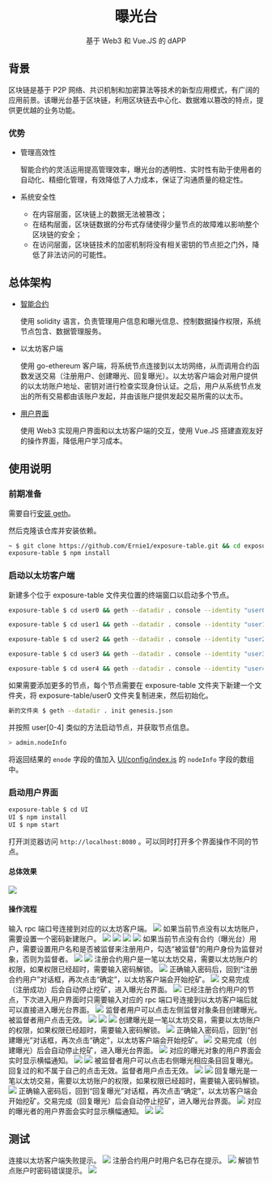 <h1 align="center">曝光台</h1>
<p align="center">
基于 Web3 和 Vue.JS 的 dAPP
</p>

## 背景
区块链是基于 P2P 网络、共识机制和加密算法等技术的新型应用模式，有广阔的应用前景。该曝光台基于区块链，利用区块链去中心化、数据难以篡改的特点，提供更优越的业务功能。
### 优势
- 管理高效性  
    
    智能合约的灵活运用提高管理效率，曝光台的透明性、实时性有助于使用者的自动化、精细化管理，有效降低了人力成本，保证了沟通质量的稳定性。
- 系统安全性  
    
    - 在内容层面，区块链上的数据无法被篡改；
    - 在结构层面，区块链数据的分布式存储使得少量节点的故障难以影响整个区块链的安全；
    - 在访问层面，区块链技术的加密机制将没有相关密钥的节点拒之门外，降低了非法访问的可能性。
## 总体架构
- [智能合约](ET.sol)

    使用 solidity 语言，负责管理用户信息和曝光信息、控制数据操作权限，系统节点包含、数据管理服务。
- 以太坊客户端

    使用 go-ethereum 客户端，将系统节点连接到以太坊网络，从而调用合约函数发送交易（注册用户、创建曝光、回复曝光）。以太坊客户端会对用户提供的以太坊账户地址、密钥对进行检查实现身份认证。之后，用户从系统节点发出的所有交易都由该账户发起，并由该账户提供发起交易所需的以太币。
- [用户界面](UI/src/components/ET.vue)

    使用 Web3 实现用户界面和以太坊客户端的交互，使用 Vue.JS 搭建直观友好的操作界面，降低用户学习成本。
## 使用说明
### 前期准备
需要自行[安装 geth](https://github.com/ethereum/go-ethereum/wiki/Installing-Geth)。

然后克隆该仓库并安装依赖。
```bash
~ $ git clone https://github.com/Ernie1/exposure-table.git && cd exposure-table
exposure-table $ npm install
```
### 启动以太坊客户端
新建多个位于 exposure-table 文件夹位置的终端窗口以启动多个节点。
```bash
exposure-table $ cd user0 && geth --datadir . console --identity "user0" --port "30303" --rpc --rpccorsdomain="*" --rpcport "8545" --rpcapi "db,eth,net,web3,miner,personal,admin" --networkid 15 console
```
```bash
exposure-table $ cd user1 && geth --datadir . console --identity "user1" --port "30304" --rpc --rpccorsdomain="*" --rpcport "8546" --rpcapi "db,eth,net,web3,miner,personal,admin" --networkid 15 console
```
```bash
exposure-table $ cd user2 && geth --datadir . console --identity "user2" --port "30305" --rpc --rpccorsdomain="*" --rpcport "8547" --rpcapi "db,eth,net,web3,miner,personal,admin" --networkid 15 console
```
```bash
exposure-table $ cd user3 && geth --datadir . console --identity "user3" --port "30306" --rpc --rpccorsdomain="*" --rpcport "8548" --rpcapi "db,eth,net,web3,miner,personal,admin" --networkid 15 console
```
```bash
exposure-table $ cd user4 && geth --datadir . console --identity "user4" --port "30307" --rpc --rpccorsdomain="*" --rpcport "8549" --rpcapi "db,eth,net,web3,miner,personal,admin" --networkid 15 console
```
如果需要添加更多的节点，每个节点需要在 exposure-table 文件夹下新建一个文件夹，将 exposure-table/user0 文件夹复制进来，然后初始化。
```bash
新的文件夹 $ geth --datadir . init genesis.json
```
并按照 user[0-4] 类似的方法启动节点，并获取节点信息。
```bash
> admin.nodeInfo
```
将返回结果的 `enode` 字段的值加入 [UI/config/index.js](UI/config/index.js) 的 `nodeInfo` 字段的数组中。
### 启动用户界面
```bash
exposure-table $ cd UI
UI $ npm install
UI $ npm start
```
打开浏览器访问 `http://localhost:8080` 。可以同时打开多个界面操作不同的节点。

#### 总体效果
![](screenshot/2018-12-17-19.25.55.png)
#### 操作流程
输入 rpc 端口号连接到对应的以太坊客户端。
![](screenshot/2018-12-17-14.45.57.png)
如果当前节点没有以太坊账户，需要设置一个密码新建账户。
![](screenshot/2018-12-16-18.01.42.png)
![](screenshot/2018-12-16-18.02.03.png)
![](screenshot/2018-12-16-18.02.10.png)
![](screenshot/2018-12-16-18.02.13.png)
如果当前节点没有合约（曝光台）用户，需要设置用户名和是否被监督来注册用户，勾选“被监督”的用户身份为监督对象，否则为监督者。
![](screenshot/2018-12-16-18.10.04.png)
![](screenshot/2018-12-16-18.11.19.png)
注册合约用户是一笔以太坊交易，需要以太坊账户的权限，如果权限已经超时，需要输入密码解锁。
![](screenshot/2018-12-16-18.19.43.png)
正确输入密码后，回到“注册合约用户”对话框，再次点击“确定”，以太坊客户端会开始挖矿。
![](screenshot/2018-12-16-18.20.41.png)
交易完成（注册成功）后会自动停止挖矿，进入曝光台界面。
![](screenshot/2018-12-17-09.01.43.png)
已经注册合约用户的节点，下次进入用户界面时只需要输入对应的 rpc 端口号连接到以太坊客户端后就可以直接进入曝光台界面。
![](screenshot/2018-12-17-13.31.08.png)
监督者用户可以点击左侧监督对象条目创建曝光。被监督者用户点击无效。
![](screenshot/2018-12-18-15.54.18.png)
![](screenshot/2018-12-17-15.33.31.png)
![](screenshot/2018-12-17-16.05.01.png)
创建曝光是一笔以太坊交易，需要以太坊账户的权限，如果权限已经超时，需要输入密码解锁。
![](screenshot/2018-12-17-15.34.15.png)
正确输入密码后，回到“创建曝光”对话框，再次点击“确定”，以太坊客户端会开始挖矿。
![](screenshot/2018-12-17-16.05.13.png)
交易完成（创建曝光）后会自动停止挖矿，进入曝光台界面。
![](screenshot/2018-12-17-16.05.15.png)
对应的曝光对象的用户界面会实时显示横幅通知。
![](screenshot/2018-12-17-16.05.17.png)
![](screenshot/2018-12-17-16.08.00.png)
被监督者用户可以点击右侧曝光相应条目回复曝光。回复过的和不属于自己的点击无效。监督者用户点击无效。
![](screenshot/2018-12-18-15.52.22.png)
![](screenshot/2018-12-17-18.57.38.png)
回复曝光是一笔以太坊交易，需要以太坊账户的权限，如果权限已经超时，需要输入密码解锁。
![](screenshot/2018-12-17-19.14.12.png)
正确输入密码后，回到“回复曝光”对话框，再次点击“确定”，以太坊客户端会开始挖矿。交易完成（回复曝光）后会自动停止挖矿，进入曝光台界面。
![](screenshot/2018-12-17-19.14.27.png)
对应的曝光者的用户界面会实时显示横幅通知。
![](screenshot/2018-12-17-19.14.30.png)
![](screenshot/2018-12-17-19.19.04.png)
## 测试
连接以太坊客户端失败提示。
![](screenshot/2018-12-18-15.51.58.png)
注册合约用户时用户名已存在提示。
![](screenshot/2018-12-17-19.23.58.png)
解锁节点账户时密码错误提示。
![](screenshot/2018-12-18-15.52.43.png)